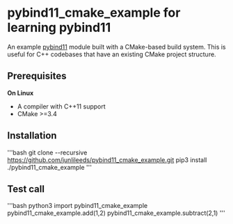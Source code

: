 # pybind11_cmake_example for learning pybind11

An example [pybind11](https://github.com/pybind/pybind11.git) module built with a CMake-based build system. This is useful for C++ codebases that have an existing CMake project structure.

## Prerequisites

**On Linux**

* A compiler with C++11 support
* CMake >=3.4

## Installation
'''bash
git clone --recursive https://github.com/junlileeds/pybind11_cmake_example.git
pip3 install ./pybind11_cmake_example
'''

## Test call
'''bash
python3
import pybind11_cmake_example
pybind11_cmake_example.add(1,2)
pybind11_cmake_example.subtract(2,1)
'''
